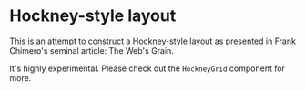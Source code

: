# Hockney-style layout

This is an attempt to construct a Hockney-style layout as presented in Frank Chimero's seminal article: The Web's Grain.

It's highly experimental. Please check out the `HockneyGrid` component for more. 
